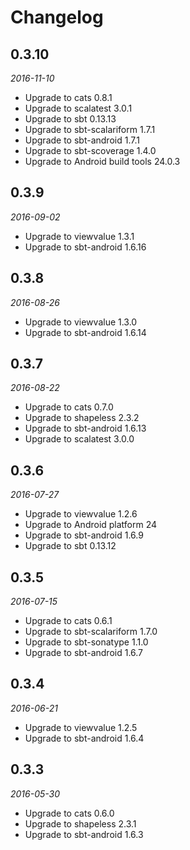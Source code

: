 # Changelog

## 0.3.10

_2016-11-10_

 * Upgrade to cats 0.8.1
 * Upgrade to scalatest 3.0.1
 * Upgrade to sbt 0.13.13
 * Upgrade to sbt-scalariform 1.7.1
 * Upgrade to sbt-android 1.7.1
 * Upgrade to sbt-scoverage 1.4.0
 * Upgrade to Android build tools 24.0.3

## 0.3.9

_2016-09-02_

 * Upgrade to viewvalue 1.3.1
 * Upgrade to sbt-android 1.6.16

## 0.3.8

_2016-08-26_

 * Upgrade to viewvalue 1.3.0
 * Upgrade to sbt-android 1.6.14

## 0.3.7

_2016-08-22_

 * Upgrade to cats 0.7.0
 * Upgrade to shapeless 2.3.2
 * Upgrade to sbt-android 1.6.13
 * Upgrade to scalatest 3.0.0

## 0.3.6

_2016-07-27_

 * Upgrade to viewvalue 1.2.6
 * Upgrade to Android platform 24
 * Upgrade to sbt-android 1.6.9
 * Upgrade to sbt 0.13.12

## 0.3.5

_2016-07-15_

 * Upgrade to cats 0.6.1
 * Upgrade to sbt-scalariform 1.7.0
 * Upgrade to sbt-sonatype 1.1.0
 * Upgrade to sbt-android 1.6.7

## 0.3.4

_2016-06-21_

 * Upgrade to viewvalue 1.2.5
 * Upgrade to sbt-android 1.6.4

## 0.3.3

_2016-05-30_

 * Upgrade to cats 0.6.0
 * Upgrade to shapeless 2.3.1
 * Upgrade to sbt-android 1.6.3